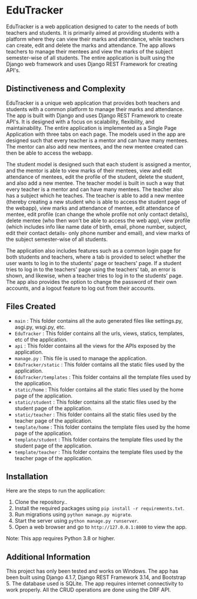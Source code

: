 EduTracker
==========

EduTracker is a web application designed to cater to the needs of both teachers and students. It is primarily aimed at providing students with a platform where they can view their marks and attendance, while teachers can create, edit and delete the marks and attendance. The app allows teachers to manage their mentees and view the marks of the subject semester-wise of all students. The entire application is built using the Django web framework and uses Django REST Framework for creating API's.

Distinctiveness and Complexity
------------------------------

EduTracker is a unique web application that provides both teachers and students with a common platform to manage their marks and attendance. The app is built with Django and uses Django REST Framework to create API's. It is designed with a focus on scalability, flexibility, and maintainability. The entire application is implemented as a Single Page Application with three tabs on each page. The models used in the app are designed such that every teacher is a mentor and can have many mentees. The mentor can also add new mentees, and the new mentee created can then be able to access the webapp.

The student model is designed such that each student is assigned a mentor, and the mentor is able to view marks of their mentees, view and edit attendance of mentees, edit the profile of the student, delete the student, and also add a new mentee. The teacher model is built in such a way that every teacher is a mentor and can have many mentees. The teacher also has a subject which he teaches. The teacher is able to add a new mentee (thereby creating a new student who is able to access the student page of the webapp), view marks and attendance of mentee, edit attendance of mentee, edit profile (can change the whole profile not only contact details), delete mentee (who then won't be able to access the web app), view profile (which includes info like name date of birth, email, phone number, subject, edit their contact details- only phone number and email), and view marks of the subject semester-wise of all students.

The application also includes features such as a common login page for both students and teachers, where a tab is provided to select whether the user wants to log in to the students' page or teachers' page. If a student tries to log in to the teachers' page using the teachers' tab, an error is shown, and likewise, when a teacher tries to log in to the students' page. The app also provides the option to change the password of their own accounts, and a logout feature to log out from their accounts.

Files Created
-------------

-   `main` : This folder contains all the auto generated files like settings.py, asgi.py, wsgi.py, etc.
-   `EduTracker` : This folder contains all the urls, views, statics, templates, etc of the application. 
-   `api` : This folder contains all the views for the APIs exposed by the application.
-   `manage.py` : This file is used to manage the application.
-   `EduTracker/static` : This folder contains all the static files used by the application.
-   `EduTracker/templates` : This folder contains all the template files used by the application.
-   `static/home` : This folder contains all the static files used by the home page of the application.
-   `static/student` : This folder contains all the static files used by the student page of the application.
-   `static/teacher` : This folder contains all the static files used by the teacher page of the application.
-   `template/home` : This folder contains the template files used by the home page of the application.
-   `template/student` : This folder contains the template files used by the student page of the application.
-   `template/teacher` : This folder contains the template files used by the teacher page of the application.

Installation
------------

Here are the steps to run the application:

1.  Clone the repository..
2.  Install the required packages using `pip install -r requirements.txt`.
3.  Run migrations using `python manage.py migrate`.
4.  Start the server using `python manage.py runserver`.
5.  Open a web browser and go to `http://127.0.0.1:8000` to view the app.

Note: This app requires Python 3.8 or higher.

Additional Information
----------------------

This project has only been tested and works on Windows. The app has been built using Django 4.1.7, Django REST Framework 3.14, and Bootstrap 5. The database used is SQLite. The app requires internet connectivity to work properly. All the CRUD operations are done using the DRF API.

